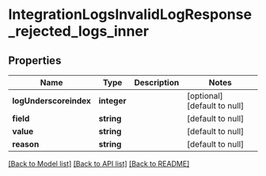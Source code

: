 # IntegrationLogsInvalidLogResponse_rejected_logs_inner

## Properties
Name | Type | Description | Notes
------------ | ------------- | ------------- | -------------
**logUnderscoreindex** | **integer** |  | [optional] [default to null]
**field** | **string** |  | [default to null]
**value** | **string** |  | [default to null]
**reason** | **string** |  | [default to null]

[[Back to Model list]](../README.md#documentation-for-models) [[Back to API list]](../README.md#documentation-for-api-endpoints) [[Back to README]](../README.md)


